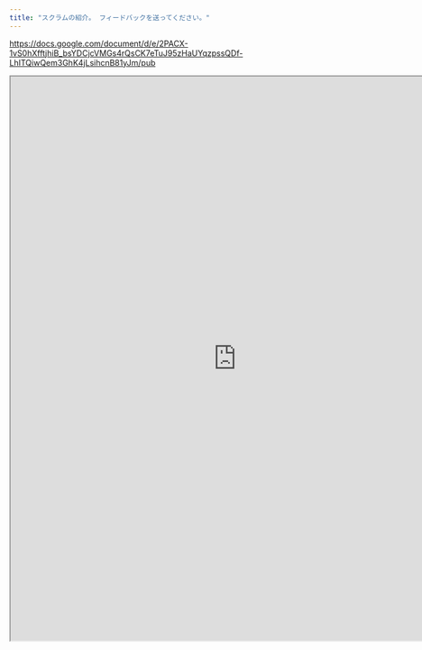```yaml
---
title: "スクラムの紹介。 フィードバックを送ってください。"
---
```

<https://docs.google.com/document/d/e/2PACX-1vS0hXfftjhiB_bsYDCjcVMGs4rQsCK7eTuJ95zHaUYqzpssQDf-LhITQiwQem3GhK4jLsihcnB81yJm/pub>

<iframe
src="https://docs.google.com/document/d/e/2PACX-1vS0hXfftjhiB_bsYDCjcVMGs4rQsCK7eTuJ95zHaUYqzpssQDf-LhITQiwQem3GhK4jLsihcnB81yJm/pub?embedded=true"
width=800px height=1000px></iframe>
